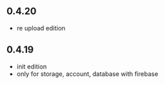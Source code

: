 ## 0.4.20
- re upload edition
## 0.4.19
- init edition
- only for storage, account, database with firebase
